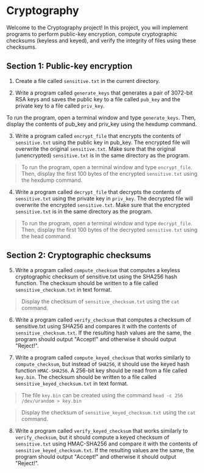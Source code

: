 # Cryptography

Welcome to the Cryptography project! In this project, you will implement programs to perform public-key encryption, compute cryptographic checksums (keyless and keyed), and verify the integrity of files using these checksums.

## Section 1: Public-key encryption
1. Create a file called `sensitive.txt` in the current directory.

2. Write a program called `generate_keys` that generates a pair of 3072-bit RSA keys and saves the public key to a file called `pub_key` and the private key to a file called `priv_key`. 

To run the program, open a terminal window and type `generate_keys`. Then, display the contents of pub_key and priv_key using the hexdump command.

3. Write a program called `encrypt_file` that encrypts the contents of ``sensitive.txt`` using the public key in pub_key. The encrypted file will overwrite the original `sensitive.txt`. Make sure that the original (unencrypted) `sensitive.txt` is in the same directory as the program. 

> To run the program, open a terminal window and type `encrypt_file`. Then, display the first 100 bytes of the encrypted `sensitive.txt` using the hexdump command.

4. Write a program called `decrypt_file` that decrypts the contents of `sensitive.txt` using the private key in `priv_key`. The decrypted file will overwrite the encrypted `sensitive.txt`. Make sure that the encrypted `sensitive.txt` is in the same directory as the program. 

> To run the program, open a terminal window and type `decrypt_file`. Then, display the first 100 bytes of the decrypted `sensitive.txt` using the head command.

## Section 2: Cryptographic checksums
5. Write a program called `compute_checksum` that computes a keyless cryptographic checksum of sensitive.txt using the SHA256 hash function. The checksum should be written to a file called `sensitive_checksum.txt` in text format.

> Display the checksum of `sensitive_checksum.txt` using the `cat` command.

6. Write a program called `verify_checksum` that computes a checksum of sensitive.txt using SHA256 and compares it with the contents of `sensitive_checksum.txt`. If the resulting hash values are the same, the program should output "Accept!" and otherwise it should output "Reject!".

7. Write a program called `compute_keyed_checksum` that works similarly to `compute_checksum`, but instead of `SHA256`, it should use the keyed hash function `HMAC-SHA256`. A 256-bit key should be read from a file called `key.bin`. The checksum should be written to a file called `sensitive_keyed_checksum.txt` in text format.

> The file `key.bin` can be created using the command `head -c 256 /dev/urandom > key.bin`

> Display the checksum of `sensitive_keyed_checksum.txt` using the `cat` command.


8. Write a program called `verify_keyed_checksum` that works similarly to `verify_checksum`, but it should compute a keyed checksum of `sensitive.txt` using HMAC-SHA256 and compare it with the contents of `sensitive_keyed_checksum.txt`. If the resulting values are the same, the program should output "Accept!" and otherwise it should output "Reject!".